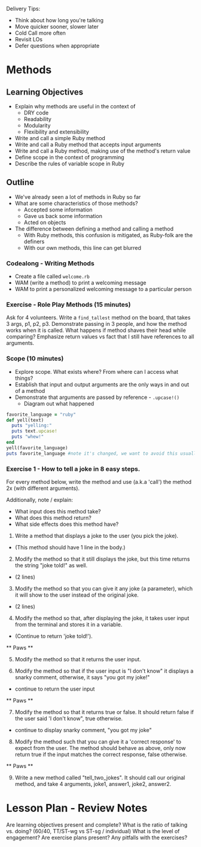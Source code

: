 Delivery Tips:

* Think about how long you're talking
* Move quicker sooner, slower later
* Cold Call more often
* Revisit LOs
* Defer questions when appropriate

# Methods

## Learning Objectives

* Explain why methods are useful in the context of
  * DRY code
  * Readability
  * Modularity
  * Flexibility and extensibility
* Write and call a simple Ruby method
* Write and call a Ruby method that accepts input arguments
* Write and call a Ruby method, making use of the method's return value
* Define scope in the context of programming
* Describe the rules of variable scope in Ruby

## Outline

* We've already seen a lot of methods in Ruby so far
* What are some characteristics of those methods?
  * Accepted some information
  * Gave us back some information
  * Acted on objects
* The difference between defining a method and calling a method
  * With Ruby methods, this confusion is mitigated, as Ruby-folk are the definers
  * With our own methods, this line can get blurred

### Codealong - Writing Methods

* Create a file called `welcome.rb`
* WAM (write a method) to print a welcoming message
* WAM to print a personalized welcoming message to a particular person


### Exercise - Role Play Methods (15 minutes)

Ask for 4 volunteers.
Write a ```find_tallest``` method on the board, that takes 3 args, p1, p2, p3.
Demonstrate passing in 3 people, and how the method works when it is called.
What happens if method shaves their head while comparing?
Emphasize return values vs fact that I still have references to all arguments.

### Scope (10 minutes)

* Explore scope. What exists where? From where can I access what things?
* Establish that input and output arguments are the only ways in and out of a method
* Demonstrate that arguments are passed by reference - `.upcase!()`
  * Diagram out what happened

```ruby
favorite_language = "ruby"
def yell(text)
  puts "yelling:"
  puts text.upcase!
  puts "whew!"
end
yell(favorite_language)
puts favorite_language #note it's changed, we want to avoid this usually
```


### Exercise 1 - How to tell a joke in 8 easy steps.

For every method below, write the method and use (a.k.a 'call') the method 2x (with different arguments).

Additionally, note / explain:
  * What input does this method take?
  * What does this method return?
  * What side effects does this method have?

1. Write a method that displays a joke to the user (you pick the joke).
  * (This method should have 1 line in the body.)

2. Modify the method so that it still displays the joke, but this time returns the string "joke told!" as well.
  * (2 lines)

3. Modify the method so that you can give it any joke (a parameter), which it will show to the user instead of the original joke.
  * (2 lines)

4. Modify the method so that, after displaying the joke, it takes user input from the terminal and stores it in a variable.
  * (Continue to return 'joke told!').

** Paws **

5. Modify the method so that it returns the user input.

6. Modify the method so that if the user input is "I don't know" it displays a snarky comment, otherwise, it says "you got my joke!"
  * continue to return the user input

** Paws **

7. Modify the method so that it returns true or false. It should return false if the user said 'I don't know", true otherwise.
  * continue to display snarky comment, "you got my joke"

8. Modify the method such that you can give it a 'correct response' to expect from the user. The method should behave as above, only now return true if the input matches the correct response, false otherwise.

** Paws **

9. Write a new method called "tell_two_jokes". It should call our original method, and take 4 arguments, joke1, answer1, joke2, answer2.

# Lesson Plan - Review Notes

Are learning objectives present and complete?
What is the ratio of talking vs. doing? (60/40, TT/ST-wg vs ST-sg / individual)
What is the level of engagement?
Are exercise plans present?
Any pitfalls with the exercises?
